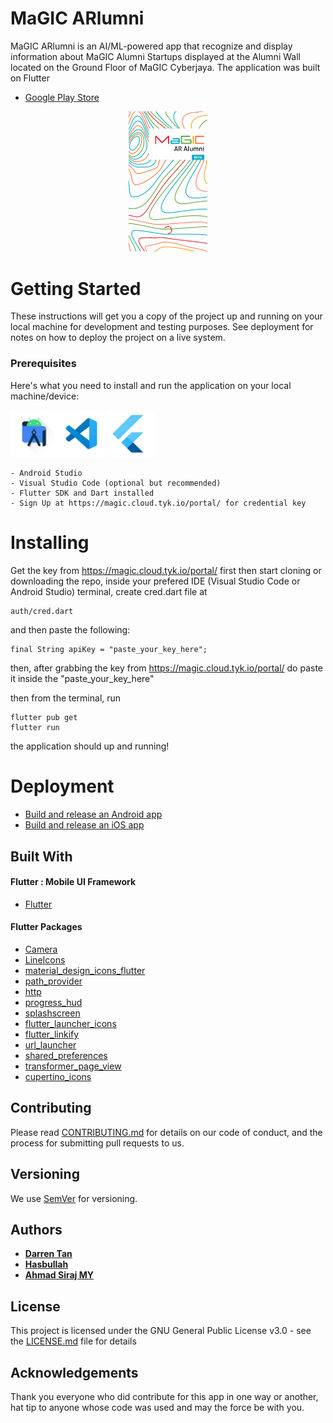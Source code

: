 # MaGIC ARlumni

MaGIC ARlumni is an AI/ML-powered app that recognize and display information about MaGIC Alumni Startups displayed at the Alumni Wall located on the Ground Floor of MaGIC Cyberjaya. The application was built on Flutter

- [Google Play Store](https://play.google.com/store/apps/details?id=com.magic.arlumni_flutter)

<p align="center"><img src="images/anigif.gif" alt="MaGIC" width="25%"/></p>

# Getting Started

These instructions will get you a copy of the project up and running on your local machine for development and testing purposes. See deployment for notes on how to deploy the project on a live system.

### Prerequisites

Here's what you need to install and run the application on your local machine/device:

<p float = "center"><a href="https://developer.android.com/studio"><img src="images/androidstudio.jpg" alt="android studio" width="15%"/></a><a href="https://code.visualstudio.com/"><img src="images/vscode.jpg" alt="android studio" width="15%"/></a>
<a href="https://flutter.dev/docs/get-started/install"><img src="images/flutter.jpg" alt="android studio" width="15%"/></a> </p>


``` 
- Android Studio
- Visual Studio Code (optional but recommended)
- Flutter SDK and Dart installed
- Sign Up at https://magic.cloud.tyk.io/portal/ for credential key
```

# Installing

Get the key from https://magic.cloud.tyk.io/portal/ first then start cloning or downloading the repo, inside your prefered IDE (Visual Studio Code or Android Studio) terminal, create cred.dart file at

```
auth/cred.dart
```
and then paste the following:

```
final String apiKey = "paste_your_key_here";
```

then, after grabbing the key from https://magic.cloud.tyk.io/portal/ do paste it inside the "paste_your_key_here"

then from the terminal, run

```
flutter pub get
flutter run
```

the application should up and running!

# Deployment

- [Build and release an Android app](https://flutter.dev/docs/deployment/android)
- [Build and release an iOS app](https://flutter.dev/docs/deployment/ios)

## Built With

#### Flutter : Mobile UI Framework‎

- [Flutter](https://flutter.dev/) 

#### Flutter Packages
- [Camera](https://pub.dev/packages/camera)
- [LineIcons](https://pub.dev/packages/line_icons) 
- [material_design_icons_flutter](https://pub.dev/packages/material_design_icons_flutter)
- [path_provider](https://pub.dev/packages/path_provider)
- [http](https://pub.dev/packages/http)
- [progress_hud](https://pub.dev/packages/progress_hud)
- [splashscreen](https://pub.dev/packages/splashscreen)
- [flutter_launcher_icons](https://pub.dev/packages/flutter_launcher_icons)
- [flutter_linkify](https://pub.dev/packages/flutter_linkify)
- [url_launcher](https://pub.dev/packages/url_launcher)
- [shared_preferences](https://pub.dev/packages/shared_preferences)
- [transformer_page_view](https://pub.dev/packages/transformer_page_view)
- [cupertino_icons](https://pub.dev/packages/cupertino_icons)

## Contributing

Please read [CONTRIBUTING.md](CONTRIBUTING.md) for details on our code of conduct, and the process for submitting pull requests to us.

## Versioning

We use [SemVer](http://semver.org/) for versioning.

## Authors

* [**Darren Tan**](https://www.linkedin.com/in/daren-tan/)
* [**Hasbullah**](https://www.linkedin.com/in/mohd-hasbullah-mohd-nor-121a3895/)
* [**Ahmad Siraj MY**](https://github.com/asmyio)

## License

This project is licensed under the GNU General Public License v3.0 - see the [LICENSE.md](LICENSE.md) file for details

## Acknowledgements

Thank you everyone who did contribute for this app in one way or another, hat tip to anyone whose code was used and may the force be with you.